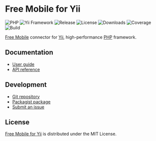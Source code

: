 # Free Mobile for Yii
![PHP](https://img.shields.io/packagist/php-v/cedx/yii2-free-mobile.svg) ![Yii Framework](https://img.shields.io/badge/yii-%3E%3D2.0-brightgreen.svg) ![Release](https://img.shields.io/packagist/v/cedx/yii2-free-mobile.svg) ![License](https://img.shields.io/packagist/l/cedx/yii2-free-mobile.svg) ![Downloads](https://img.shields.io/packagist/dt/cedx/yii2-free-mobile.svg) ![Coverage](https://coveralls.io/repos/github/cedx/yii2-free-mobile/badge.svg) ![Build](https://travis-ci.com/cedx/yii2-free-mobile.svg)

[Free Mobile](http://mobile.free.fr) connector for [Yii](https://www.yiiframework.com), high-performance [PHP](https://secure.php.net) framework.

## Documentation
- [User guide](https://dev.belin.io/yii2-free-mobile)
- [API reference](https://dev.belin.io/yii2-free-mobile/api)

## Development
- [Git repository](https://github.com/cedx/yii2-free-mobile)
- [Packagist package](https://packagist.org/packages/cedx/yii2-free-mobile)
- [Submit an issue](https://github.com/cedx/yii2-free-mobile/issues)

## License
[Free Mobile for Yii](https://dev.belin.io/yii2-free-mobile) is distributed under the MIT License.
